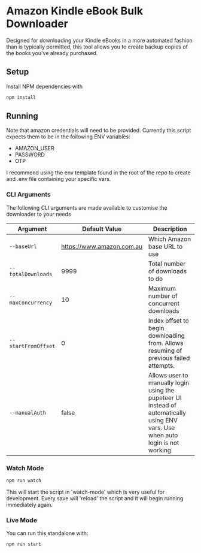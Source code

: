 # Amazon Kindle eBook Bulk Downloader

Designed for downloading your Kindle eBooks in a more automated fashion than is typically permitted, this tool allows you to create backup copies of the books you've already purchased.

## Setup

Install NPM dependencies with

```bash
npm install
```

## Running

Note that amazon credentials will need to be provided. Currently this script expects them to be in the following ENV variables:

-   AMAZON_USER
-   PASSWORD
-   OTP

I recommend using the env template found in the root of the repo to create and .env file containing your specific vars.

### CLI Arguments

The following CLI arguments are made available to customise the downloader to your needs

| Argument            | Default Value             | Description                                                                                                                      |
| ------------------- | ------------------------- | -------------------------------------------------------------------------------------------------------------------------------- |
| `--baseUrl`         | https://www.amazon.com.au | Which Amazon base URL to use                                                                                                     |
| `--totalDownloads`  | 9999                      | Total number of downloads to do                                                                                                  |
| `--maxConcurrency`  | 10                        | Maximum number of concurrent downloads                                                                                           |
| `--startFromOffset` | 0                         | Index offset to begin downloading from. Allows resuming of previous failed attempts.                                             |
| `--manualAuth`      | false                     | Allows user to manually login using the pupeteer UI instead of automatically using ENV vars. Use when auto login is not working. |

### Watch Mode

```bash
npm run watch
```

This will start the script in 'watch-mode' which is very useful for development. Every save will 'reload' the script and it will begin running immediately again.

### Live Mode

You can run this standalone with:

```bash
npm run start
```
